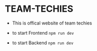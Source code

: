 # TEAM-TECHIES

- This is offical website of team techies

- to start Frontend `npm run dev`
- to start Backend  `npm run dev`

